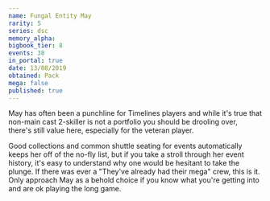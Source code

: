 ```yaml
---
name: Fungal Entity May
rarity: 5
series: dsc
memory_alpha:
bigbook_tier: 8
events: 38
in_portal: true
date: 13/08/2019
obtained: Pack
mega: false
published: true
---
```


May has often been a punchline for Timelines players and while it's true that non-main cast 2-skiller is not a portfolio you should be drooling over, there's still value here, especially for the veteran player.

Good collections and common shuttle seating for events automatically keeps her off of the no-fly list, but if you take a stroll through her event history, it's easy to understand why one would be hesitant to take the plunge. If there was ever a "They've already had their mega" crew, this is it. Only approach May as a behold choice if you know what you're getting into and are ok playing the long game.
